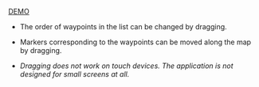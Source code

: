 [DEMO](https://dadayada.github.io/route-editor/)

* The order of waypoints in the list can be changed by dragging.
* Markers corresponding to the waypoints can be moved along the map by
dragging. 

* *Dragging does not work on touch devices. The application is not designed for small screens at all.*